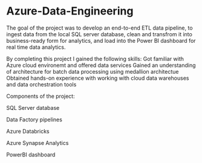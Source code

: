 # Azure-Data-Engineering

The goal of the project was to develop an end-to-end ETL data pipeline, to ingest data from the local SQL server database, clean and transfrom it into business-ready form for analytics, and load into the Power BI dashboard for real time data analytics.

By completing this project I gained the following skills:
Got familiar with Azure cloud environemt and offered data services
Gained an understanding of architecture for batch data processing using medallion architectue
Obtained hands-on experience with working with cloud data warehouses and data orchestration tools

Components of the project:

SQL Server database

Data Factory pipelines

Azure Databricks

Azure Synapse Analytics 

PowerBI dashboard


